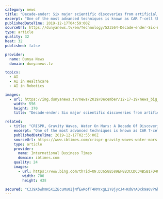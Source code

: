 ```yaml
---
category: news
title: "Decade-ender: Six major scientific discoveries from artificial intelligence to CRISPR era"
excerpt: "One of the most advanced techniques is known as CAR T-cell therapy, in which a patient’s T-cells -- part of their immune ... AI levels up Machine learning -- what we most commonly mean when talking about \"artificial intelligence\" -- came into its own in the 2010s. Using statistics to identify patterns in vast datasets, machine learning ..."
publishedDateTime: 2019-12-17T04:59:00Z
sourceUrl: https://dunyanews.tv/en/Technology/523564-Decade-ender-Six-major-scientific-discoveries-from-artificial-intellige
type: article
quality: 32
heat: 32
published: false

provider:
  name: Dunya News
  domain: dunyanews.tv

topics:
  - AI
  - AI in Healthcare
  - AI in Robotics

images:
  - url: https://img.dunyanews.tv/news/2019/December/12-17-19/news_big_images/523564_19881015.jpg
    width: 556
    height: 370
    title: "Decade-ender: Six major scientific discoveries from artificial intelligence to CRISPR era"

related:
  - title: "CRISPR, Gravity Waves, Water On Mars: A Decade Of Discoveries"
    excerpt: "One of the most advanced techniques is known as CAR T-cell therapy, in which a patient's T-cells -- part of their immune ... Machine learning -- what we most commonly mean when talking about \"artificial intelligence\" -- came into its own in the 2010s. Using statistics to identify patterns in vast datasets, machine learning today powers ..."
    publishedDateTime: 2019-12-17T02:55:00Z
    sourceUrl: https://www.ibtimes.com/crispr-gravity-waves-water-mars-decade-discoveries-2886824
    type: article
    provider:
      name: International Business Times
      domain: ibtimes.com
    quality: 24
    images:
      - url: https://www.bing.com/th?id=ON.D3658B589EF8B3CCDC34B5B1FD48C092
        width: 700
        height: 438

secured: "C3J9XbwhmN5X1ZBcuMu0IjNfEwRofT4RMYxgL2Y8jycJ4HKdGYA0xk9a0vPGheKbJQS0q4A5NqOxg22Cvsuv+d9YRJvEx02e5BBEjwSZet46k8BxPbGVWVZi3nLdI6CNvxm4ouoyxvzaUbEKj7Pgi1C3Xmvc8FEsj9GuLU+LKoPF4O/tbIk1I9l7L4C9Bzp5ZbGT3hbqKKNkqDwn2bAUEpc7cQL2wERT7a95CjQfS4ZhHSZIIsltx3FJXB9KAnIO5Yl/Kj5QCwVNroICSPQAeA==;oVvbLgP3K8U+l3VHJ4inaA=="
---
```


